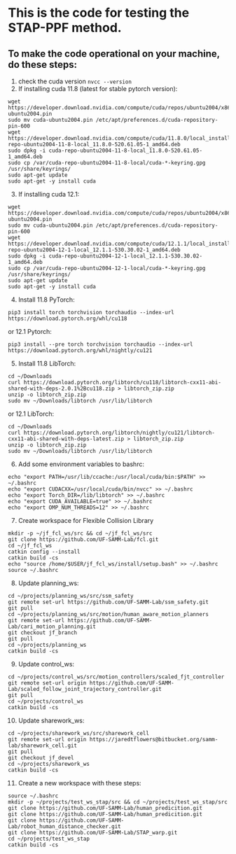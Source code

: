 # This is the code for testing the STAP-PPF method.

## To make the code operational on your machine, do these steps:
1. check the cuda version ```nvcc --version```
2. If installing cuda 11.8 (latest for stable pytorch version):
```
wget https://developer.download.nvidia.com/compute/cuda/repos/ubuntu2004/x86_64/cuda-ubuntu2004.pin
sudo mv cuda-ubuntu2004.pin /etc/apt/preferences.d/cuda-repository-pin-600
wget https://developer.download.nvidia.com/compute/cuda/11.8.0/local_installers/cuda-repo-ubuntu2004-11-8-local_11.8.0-520.61.05-1_amd64.deb
sudo dpkg -i cuda-repo-ubuntu2004-11-8-local_11.8.0-520.61.05-1_amd64.deb
sudo cp /var/cuda-repo-ubuntu2004-11-8-local/cuda-*-keyring.gpg /usr/share/keyrings/
sudo apt-get update
sudo apt-get -y install cuda
```
3. If installing cuda 12.1:
```
wget https://developer.download.nvidia.com/compute/cuda/repos/ubuntu2004/x86_64/cuda-ubuntu2004.pin
sudo mv cuda-ubuntu2004.pin /etc/apt/preferences.d/cuda-repository-pin-600
wget https://developer.download.nvidia.com/compute/cuda/12.1.1/local_installers/cuda-repo-ubuntu2004-12-1-local_12.1.1-530.30.02-1_amd64.deb
sudo dpkg -i cuda-repo-ubuntu2004-12-1-local_12.1.1-530.30.02-1_amd64.deb
sudo cp /var/cuda-repo-ubuntu2004-12-1-local/cuda-*-keyring.gpg /usr/share/keyrings/
sudo apt-get update
sudo apt-get -y install cuda
```
4. Install 11.8 PyTorch:
```
pip3 install torch torchvision torchaudio --index-url https://download.pytorch.org/whl/cu118 
```
or 12.1 Pytorch:
```
pip3 install --pre torch torchvision torchaudio --index-url https://download.pytorch.org/whl/nightly/cu121
```
5. Install 11.8 LibTorch:
```
cd ~/Downloads
curl https://download.pytorch.org/libtorch/cu118/libtorch-cxx11-abi-shared-with-deps-2.0.1%2Bcu118.zip > libtorch_zip.zip
unzip -o libtorch_zip.zip
sudo mv ~/Downloads/libtorch /usr/lib/libtorch
```
or 12.1 LibTorch:
```
cd ~/Downloads
curl https://download.pytorch.org/libtorch/nightly/cu121/libtorch-cxx11-abi-shared-with-deps-latest.zip > libtorch_zip.zip
unzip -o libtorch_zip.zip
sudo mv ~/Downloads/libtorch /usr/lib/libtorch
```

6. Add some environment variables to bashrc:
```
echo "export PATH=/usr/lib/ccache:/usr/local/cuda/bin:$PATH" >> ~/.bashrc
echo "export CUDACXX=/usr/local/cuda/bin/nvcc" >> ~/.bashrc
echo "export Torch_DIR=/lib/libtorch" >> ~/.bashrc
echo "export CUDA_AVAILABLE=true" >> ~/.bashrc
echo "export OMP_NUM_THREADS=12" >> ~/.bashrc
```

7. Create workspace for Flexible Collision Library
```
mkdir -p ~/jf_fcl_ws/src && cd ~/jf_fcl_ws/src
git clone https://github.com/UF-SAMM-Lab/fcl.git
cd ~/jf_fcl_ws
catkin config --install
catkin build -cs
echo "source /home/$USER/jf_fcl_ws/install/setup.bash" >> ~/.bashrc
source ~/.bashrc
```

8. Update planning_ws:
```
cd ~/projects/planning_ws/src/ssm_safety
git remote set-url https://github.com/UF-SAMM-Lab/ssm_safety.git
git pull
cd ~/projects/planning_ws/src/motion/human_aware_motion_planners
git remote set-url https://github.com/UF-SAMM-Lab/cari_motion_planning.git
git checkout jf_branch
git pull
cd ~/projects/planning_ws
catkin build -cs
```

9. Update control_ws:
```
cd ~/projects/control_ws/src/motion_controllers/scaled_fjt_controller
git remote set-url origin https://github.com/UF-SAMM-Lab/scaled_follow_joint_trajectory_controller.git
git pull
cd ~/projects/control_ws
catkin build -cs
```

10. Update sharework_ws:
```
cd ~/projects/sharework_ws/src/sharework_cell
git remote set-url origin https://jaredtflowers@bitbucket.org/samm-lab/sharework_cell.git
git pull 
git checkout jf_devel
cd ~/projects/sharework_ws
catkin build -cs
```


11. Create a new workspace with these steps:
```
source ~/.bashrc
mkdir -p ~/projects/test_ws_stap/src && cd ~/projects/test_ws_stap/src
git clone https://github.com/UF-SAMM-Lab/human_predicition.git
git clone https://github.com/UF-SAMM-Lab/human_predicition.git
git clone https://github.com/UF-SAMM-Lab/robot_human_distance_checker.git
git clone https://github.com/UF-SAMM-Lab/STAP_warp.git
cd ~/projects/test_ws_stap
catkin build -cs
```
